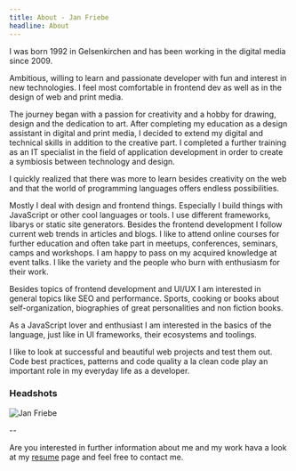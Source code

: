 ```yaml
---
title: About - Jan Friebe
headline: About
---
```


I was born 1992 in Gelsenkirchen and has been working in the digital media since 2009.  

Ambitious, willing to learn and passionate developer with fun and interest in new technologies. I feel most comfortable in frontend dev as well as in the design of web and print media.

The journey began with a passion for creativity and a hobby for drawing, design and the dedication to art. After completing my education as a design assistant in digital and print media, I decided to extend my digital and technical skills in addition to the creative part. I completed a further training as an IT specialist in the field of application development in order to create a symbiosis between technology and design.

I quickly realized that there was more to learn besides creativity on the web and that the world of programming languages offers endless possibilities.

Mostly I deal with design and frontend things. Especially I build things with JavaScript or other cool languages or tools. I use different frameworks, libarys or static site generators. Besides the frontend development I follow current web trends in articles and blogs. I like to attend online courses for further education and often take part in meetups, conferences, seminars, camps and workshops. I am happy to pass on my acquired knowledge at event talks. I like the variety and the people who burn with enthusiasm for their work.

Besides topics of frontend development and UI/UX I am interested in general topics like SEO and performance. Sports, cooking or books about self-organization, biographies of great personalities and non fiction books.

As a JavaScript lover and enthusiast I am interested in the basics of the language, just like in UI frameworks, their ecosystems and toolings.

I like to look at successful and beautiful web projects and test them out. Code best practices, patterns and code quality a la clean code play an important role in my everyday life as a developer.

### Headshots
![Jan Friebe](/assets/img/avatar.png)

--

Are you interested in further information about me and my work hava a look at my [resume](https://resume.jan-friebe.de) page and feel free to contact me.